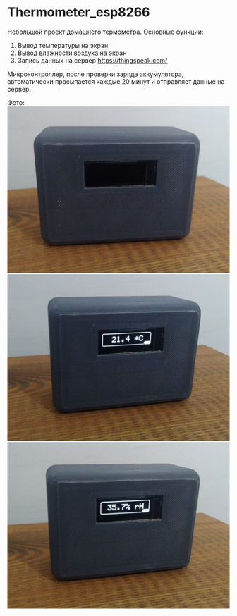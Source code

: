 # Thermometer_esp8266

Небольшой проект домашнего термометра.
Основные функции:
1) Вывод температуры на экран
2) Вывод влажности воздуха на экран
3) Запись данных на сервер https://thingspeak.com/

Микроконтроллер, после проверки заряда аккумулятора, автоматически просыпается каждые 20 минут и отправляет данные на сервер.

Фото:
![Изображение](Files/IMG_20230319_174846_1.jpg "Photo_1")![Изображение](Files/IMG_20230319_174854_1.jpg "Photo_2")![Изображение](Files/IMG_20230319_174858.jpg "Photo_3")
